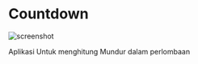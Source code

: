# Countdown

![screenshot](https://i.ytimg.com/vi/h-z3nAykL0U/maxresdefault.jpg)

Aplikasi Untuk menghitung Mundur dalam perlombaan
